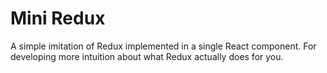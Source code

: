 # Mini Redux

A simple imitation of Redux implemented in a single React component. For developing more intuition about what Redux actually does for you.
